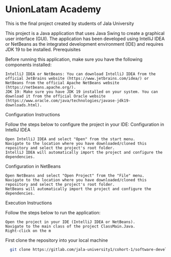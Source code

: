 
# UnionLatam Academy

This is the final project created by students of Jala University


This project is a Java application that uses Java Swing to create a graphical user interface (GUI). The application has been developed using IntelliJ IDEA or NetBeans as the integrated development environment (IDE) and requires JDK 19 to be installed.
Prerequisites

Before running this application, make sure you have the following components installed:

    IntelliJ IDEA or NetBeans: You can download IntelliJ IDEA from the official JetBrains website (https://www.jetbrains.com/idea/) or NetBeans from the official Apache NetBeans website (https://netbeans.apache.org/).
    JDK 19: Make sure you have JDK 19 installed on your system. You can download it from the official Oracle website (https://www.oracle.com/java/technologies/javase-jdk19-downloads.html).

Configuration Instructions

Follow the steps below to configure the project in your IDE:
Configuration in IntelliJ IDEA

    Open IntelliJ IDEA and select "Open" from the start menu.
    Navigate to the location where you have downloaded/cloned this repository and select the project's root folder.
    IntelliJ IDEA will automatically import the project and configure the dependencies.

Configuration in NetBeans

    Open NetBeans and select "Open Project" from the "File" menu.
    Navigate to the location where you have downloaded/cloned this repository and select the project's root folder.
    NetBeans will automatically import the project and configure the dependencies.

Execution Instructions

Follow the steps below to run the application:

    Open the project in your IDE (IntelliJ IDEA or NetBeans).
    Navigate to the main class of the project ClassMain.Java.
    Right-click on the m



First clone the repository into your local machine
```bash
  git clone https://gitlab.com/jala-university1/cohort-1/software-development-1/section-b/unionlatam.git
```


